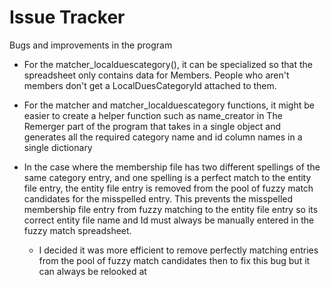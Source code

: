 # Issue Tracker

Bugs and improvements in the program

- For the matcher_localduescategory(), it can be specialized so that the spreadsheet only contains data for Members. People who aren't members don't get a LocalDuesCategoryId attached to them.

- For the matcher and matcher_localduescategory functions, it might be easier to create a helper function such as name_creator in The Remerger part of the program that takes in a single object and generates all the required category name and id column names in a single dictionary

- In the case where the membership file has two different spellings of the same category entry, and one spelling is a perfect match to the entity file entry, the entity file entry is removed from the pool of fuzzy match candidates for the misspelled entry. This prevents the misspelled membership file entry from fuzzy matching to the entity file entry so its correct entity file name and Id must always be manually entered in the fuzzy match spreadsheet.

  - I decided it was more efficient to remove perfectly matching entries from the pool of fuzzy match candidates then to fix this bug but it can always be relooked at

  

  
  
  

